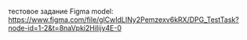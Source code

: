 тестовое задание
Figma model: <https://www.figma.com/file/glCwIdLINy2Pemzexv6kRX/DPG_TestTask?node-id=1-2&t=8naVpki2HiIijy4E-0>